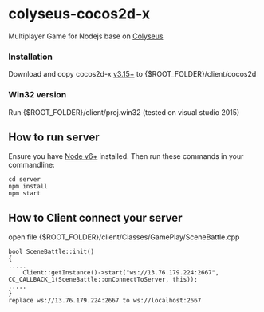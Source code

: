 # colyseus-cocos2d-x
Multiplayer Game for Nodejs base on [Colyseus](https://github.com/gamestdio/colyseus)

### Installation
Download and copy cocos2d-x [v3.15+](http://cocostudio.download.appget.cn/Cocos2D-X/cocos2d-x-3.15.zip) to {$ROOT_FOLDER}/client/cocos2d

### Win32 version
Run {$ROOT_FOLDER}/client/proj.win32 (tested on visual studio 2015)

## How to run server
Ensure you have [Node v6+](http://nodejs.org/) installed. Then run these
commands in your commandline:

```
cd server
npm install
npm start
```

## How to Client connect your server
open file {$ROOT_FOLDER}/client/Classes/GamePlay/SceneBattle.cpp
```
bool SceneBattle::init()
{
.....
	Client::getInstance()->start("ws://13.76.179.224:2667", CC_CALLBACK_1(SceneBattle::onConnectToServer, this));
.....
}
replace ws://13.76.179.224:2667 to ws://localhost:2667
```

